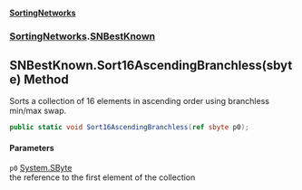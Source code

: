 #### [SortingNetworks](./index.md 'index')
### [SortingNetworks](./SortingNetworks.md 'SortingNetworks').[SNBestKnown](./SortingNetworks-SNBestKnown.md 'SortingNetworks.SNBestKnown')
## SNBestKnown.Sort16AscendingBranchless(sbyte) Method
Sorts a collection of 16 elements in ascending order using branchless min/max swap.  
```csharp
public static void Sort16AscendingBranchless(ref sbyte p0);
```
#### Parameters
<a name='SortingNetworks-SNBestKnown-Sort16AscendingBranchless(sbyte)-p0'></a>
`p0` [System.SByte](https://docs.microsoft.com/en-us/dotnet/api/System.SByte 'System.SByte')  
the reference to the first element of the collection  
  
